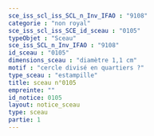 ```yaml
---
sce_iss_scl_iss_SCL_n_Inv_IFAO : "9108"
categorie : "non royal"
sce_iss_scl_iss_SCE_id_sceau : "0105"
typeObjet : "Sceau"
sce_iss_SCL_n_Inv_IFAO : "9108"
id_sceau : "0105"
dimensions_sceau : "diamètre 1,1 cm"
motif : "cercle divisé en quartiers ?"
type_sceau : "estampille"
title: sceau n°0105
empreinte: ""
id_notice: 0105
layout: notice_sceau
type: sceau
partie: 1
---
```


